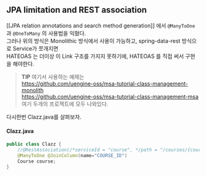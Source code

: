 JPA limitation and REST association
------
[[JPA relation annotations and search method generation]] 에서 `@ManyToOne` 과 `@OneToMany` 의 사용법을 익혔다.  
그러나 위의 방식은 Monolithic 방식에서 사용이 가능하고, spring-data-rest 방식으로 Service가 쪼개지면  
HATEOAS 는 더이상 이 Link 구조를 가지지 못하기에, HATEOAS 를 직접 써서 구현을 해야한다.  
> **TIP**
> 여기서 사용하는 예제는  
> https://github.com/uengine-oss/msa-tutorial-class-management-monolith  
> https://github.com/uengine-oss/msa-tutorial-class-management-msa  
> 여기 두개의 프로젝트에 모두 나와있다.  

다시한번 Clazz.java를 살펴보자.  
#### Clazz.java
```java
public class Clazz {
    //@RestAssociation(/*serviceId = "course", */path = "/courses/{courseId}", joinColumn = "courseId")
    @ManyToOne @JoinColumn(name="COURSE_ID")
    Course course;
}
```

